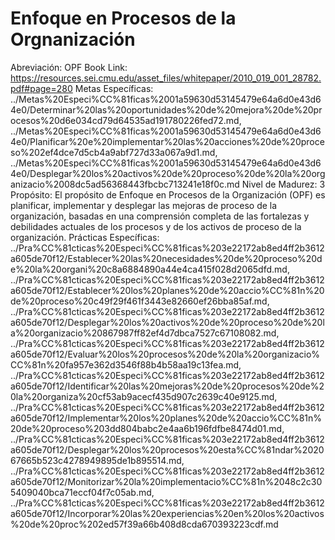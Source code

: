 # Enfoque en Procesos de la Orgnanización

Abreviación: OPF
Book Link: https://resources.sei.cmu.edu/asset_files/whitepaper/2010_019_001_28782.pdf#page=280
Metas Específicas: ../Metas%20Especi%CC%81ficas%2001a59630d53145479e64a6d0e43d64e0/Determinar%20las%20oportunidades%20de%20mejora%20de%20procesos%20d6e034cd79d64535ad191780226fed72.md, ../Metas%20Especi%CC%81ficas%2001a59630d53145479e64a6d0e43d64e0/Planificar%20e%20implementar%20las%20acciones%20de%20proceso%202ef4dce7d5cb4a9abf727d33a067a9d1.md, ../Metas%20Especi%CC%81ficas%2001a59630d53145479e64a6d0e43d64e0/Desplegar%20los%20activos%20de%20proceso%20de%20la%20organizacio%2008dc5ad56368443fbcbc713241e18f0c.md
Nivel de Madurez: 3
Propósito: El propósito de Enfoque en Procesos de la Organización (OPF) es planificar, implementar y desplegar las mejoras de proceso de la organización, basadas en una comprensión completa de las fortalezas y debilidades actuales de los procesos y de los activos de proceso de la organización.
Prácticas Específicas: ../Pra%CC%81cticas%20Especi%CC%81ficas%203e22172ab8ed4ff2b3612a605de70f12/Establecer%20las%20necesidades%20de%20proceso%20de%20la%20organi%20c8a6884890a44e4ca415f028d2065dfd.md, ../Pra%CC%81cticas%20Especi%CC%81ficas%203e22172ab8ed4ff2b3612a605de70f12/Establecer%20los%20planes%20de%20accio%CC%81n%20de%20proceso%20c49f29f461f3443e82660ef26bba85af.md, ../Pra%CC%81cticas%20Especi%CC%81ficas%203e22172ab8ed4ff2b3612a605de70f12/Desplegar%20los%20activos%20de%20proceso%20de%20la%20organizacio%20867987ff82ef4d7dbca7527c67108082.md, ../Pra%CC%81cticas%20Especi%CC%81ficas%203e22172ab8ed4ff2b3612a605de70f12/Evaluar%20los%20procesos%20de%20la%20organizacio%CC%81n%20fa957e362d3546f88b4b58aa19c13fea.md, ../Pra%CC%81cticas%20Especi%CC%81ficas%203e22172ab8ed4ff2b3612a605de70f12/Identificar%20las%20mejoras%20de%20procesos%20de%20la%20organiza%20cf53ab9acecf435d907c2639c40e9125.md, ../Pra%CC%81cticas%20Especi%CC%81ficas%203e22172ab8ed4ff2b3612a605de70f12/Implementar%20los%20planes%20de%20accio%CC%81n%20de%20proceso%203dd804babc2e4aa6b196fdfbe8474d01.md, ../Pra%CC%81cticas%20Especi%CC%81ficas%203e22172ab8ed4ff2b3612a605de70f12/Desplegar%20los%20procesos%20esta%CC%81ndar%202067665b523c4278949895de1b895514.md, ../Pra%CC%81cticas%20Especi%CC%81ficas%203e22172ab8ed4ff2b3612a605de70f12/Monitorizar%20la%20implementacio%CC%81n%2048c2c305409040bca71eccf04f7c05ab.md, ../Pra%CC%81cticas%20Especi%CC%81ficas%203e22172ab8ed4ff2b3612a605de70f12/Incorporar%20las%20experiencias%20en%20los%20activos%20de%20proc%202ed57f39a66b408d8cda670393223cdf.md